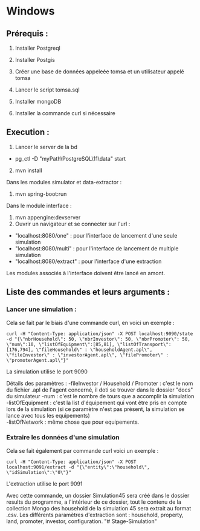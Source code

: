 # Windows

## Prérequis :

1. Installer Postgreql
2. Installer Postgis
3. Créer une base de données appeleée tomsa et un utilisateur appelé tomsa
4. Lancer le script tomsa.sql

5. Installer mongoDB

6. Installer la commande curl si nécessaire

## Execution :
1. Lancer le server de la bd 
 - pg_ctl -D "myPath\PostgreSQL\11\data" start
2. mvn install

Dans les modules simulator et data-extractor :
1. mvn spring-boot:run

Dans le module interface :
1. mvn appengine:devserver
2. Ouvrir un navigateur et se connecter sur l'url :
 -  "localhost:8080/one" : pour l'interface de lancement d'une seule simulation
 -  "localhost:8080/multi" : pour l'interface de lancement de multiple simulation
 -  "localhost:8080/extract" : pour l'interface d'une extraction
 
 Les modules associés à l'interface doivent être lancé en amont.

## Liste des commandes et leurs arguments :

### Lancer une simulation :

Cela se fait par le biais d'une commande curl, en voici un exemple :
```
curl -H "Content-Type: application/json" -X POST localhost:9090/state -d "{\"nbrHousehold\": 50, \"nbrInvestor\": 50, \"nbrPromoter\": 50, \"num\":10, \"listOfEquipment\":[85,81], \"listOfTransport\":[176,794], \"fileHousehold\" : \"householdAgent.apl\", \"fileInvestor\" : \"investorAgent.apl\", \"filePromoter\" : \"promoterAgent.apl\"}"

```
La simulation utilise le port 9090

Détails des paramètres :
  -fileInvestor / Household / Promoter : c'est le nom du fichier .apl de l'agent concerné, il doti se trouver dans le dossier "docs" du simulateur
  -num : c'est le nombre de tours que a accomplir la simulation  
  -listOfEquipment : c'est la list d'équipement qui vont être pris en compte lors de la simulation (si ce paramètre n'est pas présent, la simulation se lance avec tous les equipements)  
  -listOfNetwork : même chose que pour equipements.  
  
 ### Extraire les données d'une simulation
 
 Cela se fait également par commande curl voici un exemple :
```   
curl -H "Content-Type: application/json" -X POST localhost:9091/extract -d "{\"entity\":\"household\", \"idSimulation\":\"0\"}"
```
L'extraction utilise le port 9091

Avec cette commande, un dossier Simulation45 sera créé dans le dossier results du programme, a l'intérieur de ce dossier, tout le contenu de la collection Mongo des household de la simulation 45 sera extrait au format .csv.
Les différents paramètres d'extraction sont : household, property, land, promoter, investor, configuration.
"# Stage-Simulation" 

